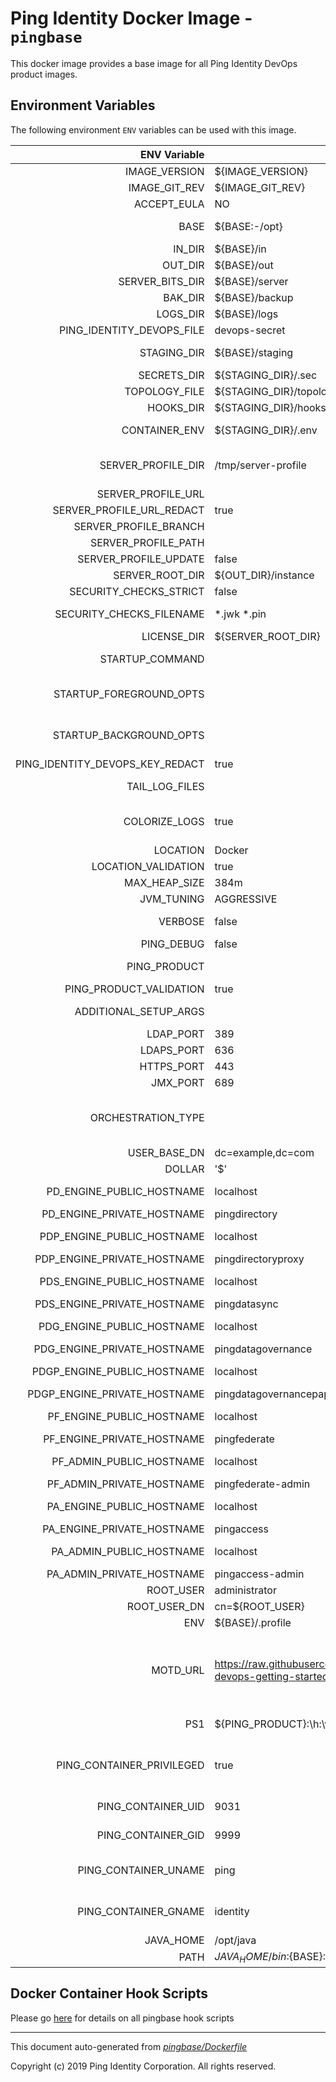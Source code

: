 
# Ping Identity Docker Image - `pingbase`

This docker image provides a base image for all Ping Identity DevOps
product images.

## Environment Variables
The following environment `ENV` variables can be used with 
this image. 

| ENV Variable  | Default     | Description
| ------------: | ----------- | ---------------------------------
| IMAGE_VERSION  | ${IMAGE_VERSION}  | Image version, set by build process of the docker build 
| IMAGE_GIT_REV  | ${IMAGE_GIT_REV}  | Image git revision, set by build process of the docker build 
| ACCEPT_EULA  | NO  | Must be set to 'YES' for the container to start 
| BASE  | ${BASE:-/opt}  | Location of the top level directory where everything is located in image/container 
| IN_DIR  | ${BASE}/in  | Location of a local server-profile volume 
| OUT_DIR  | ${BASE}/out  | Path to the runtime volume 
| SERVER_BITS_DIR  | ${BASE}/server  | Path to the server bits 
| BAK_DIR  | ${BASE}/backup  | Path to a volume generically used to export or backup data 
| LOGS_DIR  | ${BASE}/logs  | Path to a volume generically used for logging 
| PING_IDENTITY_DEVOPS_FILE  | devops-secret  | File name for devops-creds passed as a Docker secret 
| STAGING_DIR  | ${BASE}/staging  | Path to the staging area where the remote and local server profiles can be merged 
| SECRETS_DIR  | ${STAGING_DIR}/.sec  | Default path to the secrets 
| TOPOLOGY_FILE  | ${STAGING_DIR}/topology.json  | Path to the topology file 
| HOOKS_DIR  | ${STAGING_DIR}/hooks  | Path where all the hooks scripts are stored 
| CONTAINER_ENV  | ${STAGING_DIR}/.env  | Environment Property file use to share variables between scripts in container 
| SERVER_PROFILE_DIR  | /tmp/server-profile  | Path where the remote server profile is checked out or cloned before being staged prior to being applied on the runtime 
| SERVER_PROFILE_URL  |   | A valid git HTTPS URL (not ssh) 
| SERVER_PROFILE_URL_REDACT  | true  | 
| SERVER_PROFILE_BRANCH  |   | A valid git branch (optional) 
| SERVER_PROFILE_PATH  |   | The subdirectory in the git repo 
| SERVER_PROFILE_UPDATE  | false  | Whether to update the server profile upon container restart 
| SERVER_ROOT_DIR  | ${OUT_DIR}/instance  | Path from which the runtime executes 
| SECURITY_CHECKS_STRICT  | false  | Requires strict checks on security 
| SECURITY_CHECKS_FILENAME  | *.jwk *.pin  | Perform a check for filenames that may violate security (i.e. secret material) 
| LICENSE_DIR  | ${SERVER_ROOT_DIR}  | License directory and filename 
| STARTUP_COMMAND  |   | The command that the entrypoint will execute in the foreground to instantiate the container 
| STARTUP_FOREGROUND_OPTS  |   | The command-line options to provide to the the startup command when the container starts with the server in the foreground. This is the normal start flow for the container 
| STARTUP_BACKGROUND_OPTS  |   | The command-line options to provide to the the startup command when the container starts with the server in the background. This is the debug start flow for the container 
| PING_IDENTITY_DEVOPS_KEY_REDACT  | true  | 
| TAIL_LOG_FILES  |   | A whitespace separated list of log files to tail to the container standard output 
| COLORIZE_LOGS  | true  | If 'true', the output logs will be colorized with GREENs and REDs, otherwise, no colorization will be done.  This is good for tools that monitor logs and colorization gets in the way. 
| LOCATION  | Docker  | Location default value 
| LOCATION_VALIDATION  | true|Any string denoting a logical/physical location|Must be a string  | 
| MAX_HEAP_SIZE  | 384m  | Heap size (for java products) 
| JVM_TUNING  | AGGRESSIVE  | 
| VERBOSE  | false  | Triggers verbose messages in scripts using the set -x option. 
| PING_DEBUG  | false  | Set the server in debug mode, with increased output 
| PING_PRODUCT  |   | The name of Ping product.  Should be overridden by child images. 
| PING_PRODUCT_VALIDATION  | true|i.e. PingFederate,PingDirectory|Must be a valid Ping prouduct type  | 
| ADDITIONAL_SETUP_ARGS  |   | List of setup arguments passed to Ping Data setup-arguments.txt file 
| LDAP_PORT  | 389  | Port over which to communicate for LDAP 
| LDAPS_PORT  | 636  | Port over which to communicate for LDAPS 
| HTTPS_PORT  | 443  | Port over which to communicate for HTTPS 
| JMX_PORT  | 689  | Port for monitoring over JMX protocol 
| ORCHESTRATION_TYPE  |   | The type of orchestration tool used to run the container, normally set in the deployment (.yaml) file.  Expected values include: - compose - swarm - kubernetes Defaults to blank (i.e. No type is set) 
| USER_BASE_DN  | dc=example,dc=com  | 
| DOLLAR  | '$'  | 
| PD_ENGINE_PUBLIC_HOSTNAME  | localhost  | PD (PingDirectory) public hostname that may be used in redirects 
| PD_ENGINE_PRIVATE_HOSTNAME  | pingdirectory  | PD (PingDirectory) private hostname 
| PDP_ENGINE_PUBLIC_HOSTNAME  | localhost  | PDP (PingDirectoryProxy) public hostname that may be used in redirects 
| PDP_ENGINE_PRIVATE_HOSTNAME  | pingdirectoryproxy  | PDP (PingDirectoryProxy) private hostname 
| PDS_ENGINE_PUBLIC_HOSTNAME  | localhost  | PDS (PingDataSync) public hostname that may be used in redirects 
| PDS_ENGINE_PRIVATE_HOSTNAME  | pingdatasync  | PDS (PingDataSync) private hostname 
| PDG_ENGINE_PUBLIC_HOSTNAME  | localhost  | PDG (PingDataGovernance) public hostname that may be used in redirects 
| PDG_ENGINE_PRIVATE_HOSTNAME  | pingdatagovernance  | PDG (PingDataGovernance) private hostname 
| PDGP_ENGINE_PUBLIC_HOSTNAME  | localhost  | PDGP (PingDataGovernance-PAP) public hostname that may be used in redirects 
| PDGP_ENGINE_PRIVATE_HOSTNAME  | pingdatagovernancepap  | PDGP (PingDataGovernance-PAP) private hostname 
| PF_ENGINE_PUBLIC_HOSTNAME  | localhost  | PF (PingFederate) engine public hostname that may be used in redirects 
| PF_ENGINE_PRIVATE_HOSTNAME  | pingfederate  | PF (PingFederate) engine private hostname 
| PF_ADMIN_PUBLIC_HOSTNAME  | localhost  | PF (PingFederate) admin public hostname that may be used in redirects 
| PF_ADMIN_PRIVATE_HOSTNAME  | pingfederate-admin  | PF (PingFederate) admin private hostname 
| PA_ENGINE_PUBLIC_HOSTNAME  | localhost  | PA (PingAccess) engine prublic hostname that may be used in redirects 
| PA_ENGINE_PRIVATE_HOSTNAME  | pingaccess  | PA (PingAccess) engine private hostname 
| PA_ADMIN_PUBLIC_HOSTNAME  | localhost  | PA (PingAccess) admin public hostname that may be used in redirects 
| PA_ADMIN_PRIVATE_HOSTNAME  | pingaccess-admin  | PA (PingAccess) admin private hostname 
| ROOT_USER  | administrator  | the default administrative user for PingData 
| ROOT_USER_DN  | cn=${ROOT_USER}  | 
| ENV  | ${BASE}/.profile  | 
| MOTD_URL  | https://raw.githubusercontent.com/pingidentity/pingidentity-devops-getting-started/master/motd/motd.json  | Instructs the image to pull the MOTD json from the followig URL. If this MOTD_URL variable is empty, then no motd will be downloaded. The format of this MOTD file must match the example provided in the url: https://raw.githubusercontent.com/pingidentity/pingidentity-devops-getting-started/master/motd/motd.json 
| PS1  | \${PING_PRODUCT}:\h:\w\n>   | Default shell prompt (i.e. productName:hostname:workingDir) 
| PING_CONTAINER_PRIVILEGED  | true  | Whether to run the process as Root or not if set to false, user spec can be left to default (uid:9031, gid:9999) or a custom uid can be passed with PING_CONTAINER_UID and PING_CONTAINER_GID 
| PING_CONTAINER_UID  | 9031  | The user ID the product will use if PING_CONTAINER_PRIVILEGED is set to false 
| PING_CONTAINER_GID  | 9999  | The group ID the product will use if PING_CONTAINER_PRIVILEGED is set to false 
| PING_CONTAINER_UNAME  | ping  | The user name the product will use if PING_CONTAINER_PRIVILEGED is set to false and a user with that ID does not exist already 
| PING_CONTAINER_GNAME  | identity  | The group name the product will use if PING_CONTAINER_PRIVILEGED is set to false and a group with that ID does not exist already 
| JAVA_HOME  | /opt/java  | 
| PATH  | ${JAVA_HOME}/bin:${BASE}:${SERVER_ROOT_DIR}/bin:${PATH}  | 
## Docker Container Hook Scripts
Please go [here](https://github.com/pingidentity/pingidentity-devops-getting-started/tree/master/docs/docker-images/pingbase/hooks/README.md) for details on all pingbase hook scripts

---
This document auto-generated from _[pingbase/Dockerfile](https://github.com/pingidentity/pingidentity-docker-builds/blob/master/pingbase/Dockerfile)_

Copyright (c)  2019 Ping Identity Corporation. All rights reserved.
